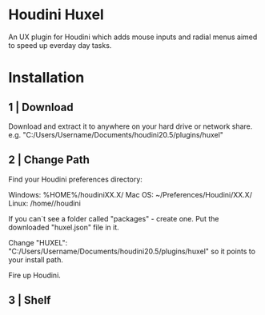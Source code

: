 # Houdini Huxel
An UX plugin for Houdini which adds mouse inputs and radial menus aimed to speed up everday day tasks.

# Installation
## 1 | Download
Download and extract it to anywhere on your hard drive or network share.
e.g.  "C:/Users/Username/Documents/houdini20.5/plugins/huxel"

## 2 | Change Path
Find your Houdini preferences directory:

Windows: %HOME%/houdiniXX.X/
Mac OS: ~/Preferences/Houdini/XX.X/
Linux: /home//houdini

If you can`t see a folder called "packages" - create one.
Put the downloaded "huxel.json" file in it.

Change 			"HUXEL": "C:/Users/Username/Documents/houdini20.5/plugins/huxel"
so it points to your install path.

Fire up Houdini. 

## 3 | Shelf

